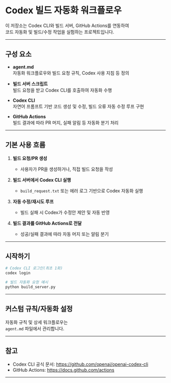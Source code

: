 
# Codex 빌드 자동화 워크플로우

이 저장소는 Codex CLI와 빌드 서버, GitHub Actions를 연동하여  
코드 자동화 및 빌드/수정 작업을 실험하는 프로젝트입니다.

---

## 구성 요소

- **agent.md**  
  자동화 워크플로우와 빌드 요청 규칙, Codex 사용 지침 등 정의

- **빌드 서버 스크립트**  
  빌드 요청을 받고 Codex CLI를 호출하여 자동화 수행

- **Codex CLI**  
  자연어 프롬프트 기반 코드 생성 및 수정, 빌드 오류 자동 수정 루프 구현

- **GitHub Actions**  
  빌드 결과에 따라 PR 머지, 실패 알림 등 자동화 분기 처리

---

## 기본 사용 흐름

1. **빌드 요청/PR 생성**  
   - 사용자가 PR을 생성하거나, 직접 빌드 요청을 작성

2. **빌드 서버에서 Codex CLI 실행**  
   - `build_request.txt` 또는 에러 로그 기반으로 Codex 자동화 실행

3. **자동 수정/재시도 루프**  
   - 빌드 실패 시 Codex가 수정안 제안 및 자동 반영

4. **빌드 결과를 GitHub Actions로 전달**  
   - 성공/실패 결과에 따라 자동 머지 또는 알림 분기

---

## 시작하기

```bash
# Codex CLI 로그인(최초 1회)
codex login

# 빌드 자동화 요청 예시
python build_server.py
```

---

## 커스텀 규칙/자동화 설정

자동화 규칙 및 상세 워크플로우는  
`agent.md` 파일에서 관리합니다.

---

## 참고

- Codex CLI 공식 문서: https://github.com/openai/openai-codex-cli
- GitHub Actions: https://docs.github.com/actions

---
